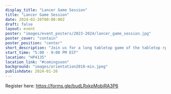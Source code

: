 ```yaml
---
display_title: "Lancer Game Session"
title: "Lancer Game Session"
date: 2024-02-26T00:00:00Z
draft: false
layout: event
poster: "images/event_posters/2023-2024/lancer_game_session.jpg"
poster_cover: "contain"
poster_position: "center"
short_description: "Join us for a long tabletop game of the tabletop rpg Lancer!"
start_time: "5:00 - 9:00 PM EST"
location: "HP4135"
location_link: "#comingsoon"
background: "images/orientation2018-min.jpeg"
publishdate: 2024-01-26
---
```

Register here: https://forms.gle/budLRxkpMobiRA3P6